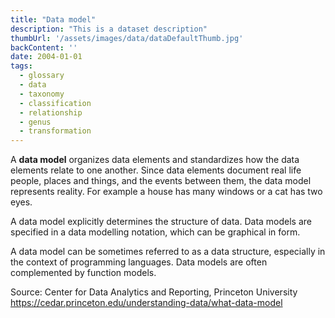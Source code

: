 ```yaml
---
title: "Data model"
description: "This is a dataset description"
thumbUrl: '/assets/images/data/dataDefaultThumb.jpg'
backContent: ''
date: 2004-01-01
tags:
  - glossary
  - data 
  - taxonomy 
  - classification 
  - relationship 
  - genus 
  - transformation
---
```


A <b>data model</b> organizes data elements and standardizes how the data elements relate to one another. Since data elements document real life people, places and things, and the events between them, the data model represents reality. For example a house has many windows or a cat has two eyes.

A data model explicitly determines the structure of data. Data models are specified in a data modelling notation, which can be graphical in form.

A data model can be sometimes referred to as a data structure, especially in the context of programming languages. Data models are often complemented by function models.

Source: Center for Data Analytics and Reporting, Princeton University <a href='https://cedar.princeton.edu/understanding-data/what-data-model'>https://cedar.princeton.edu/understanding-data/what-data-model</a>